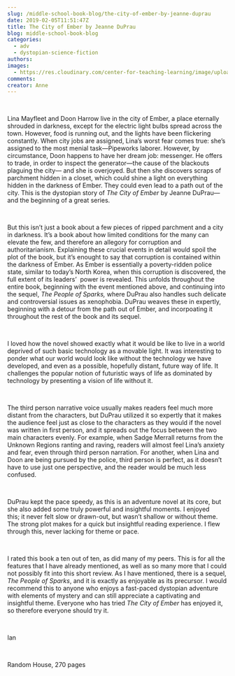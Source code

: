 ```yaml
---
slug: /middle-school-book-blog/the-city-of-ember-by-jeanne-duprau
date: 2019-02-05T11:51:47Z
title: The City of Ember by Jeanne DuPrau
blog: middle-school-book-blog
categories:
  - adv
  - dystopian-science-fiction
authors:
images:
  - https://res.cloudinary.com/center-for-teaching-learning/image/upload/v1637512945/Ember.jpg.jpg
comments:
creator: Anne
---
```


<div class="wp-block-image"><figure class="alignleft"/></div>
<!-- /wp:image --><br /><!-- wp:paragraph -->
<p>Lina Mayfleet and Doon
Harrow live in the city of Ember, a place eternally shrouded in darkness,
except for the electric light bulbs spread across the town. However, food is
running out, and the lights have been flickering constantly. When city jobs are
assigned, Lina’s worst fear comes true: she’s assigned to the most menial
task—Pipeworks laborer. However, by circumstance, Doon happens to have her
dream job: messenger. He offers to trade, in order to inspect the generator—the
cause of the blackouts plaguing the city— and she is overjoyed. But then she
discovers scraps of parchment hidden in a closet, which could shine a light on
everything hidden in the darkness of Ember. They could even lead to a path out
of the city. This is the dystopian story of <em>The City of Ember </em>by Jeanne DuPrau—and
the beginning of a great series.</p>
<!-- /wp:paragraph --><br /><!-- wp:paragraph -->
<p>But this isn’t just a book
about a few pieces of ripped parchment and a city in darkness. It’s a book
about how limited conditions for the many can elevate the few, and therefore an
allegory for corruption and authoritarianism. Explaining these crucial events
in detail would spoil the plot of the book, but it’s enought to say that
corruption is contained within the darkness of Ember. As Ember is essentially a
poverty-ridden police state, similar to today’s North Korea, when this
corruption is discovered, the full extent of its leaders’  power is
revealed. This unfolds throughout the entire book, beginning with the event
mentioned above, and continuing into the sequel, <em>The People of Sparks, </em>where
DuPrau also handles such delicate and controversial issues as xenophobia.
DuPrau weaves these in expertly, beginning with a detour from the path out of
Ember, and incorpoating it throughout the rest of the book and its sequel. </p>
<!-- /wp:paragraph --><br /><!-- wp:paragraph -->
<p>I loved how the novel
showed exactly what it would be like to live in a world deprived of such basic
technology as a movable light. It was interesting to ponder what our world
would look like without the technology we have developed, and even as a
possible, hopefully distant, future way of life. It challenges the popular
notion of futuristic ways of life as dominated by technology by presenting a
vision of life without it. </p>
<!-- /wp:paragraph --><br /><!-- wp:paragraph -->
<p>The third person narrative
voice usually makes readers feel much more distant from the characters, but
DuPrau utilized it so expertly that it makes the audience feel just as close to
the characters as they would if the novel was written in first person, and it
spreads out the focus between the two main characters evenly. For example, when
Sadge Merrall returns from the Unknown Regions ranting and raving, readers will
almost feel Lina’s anxiety and fear, even through third person narration. For
another, when Lina and Doon are being pursued by the police, third person is
perfect, as it doesn’t have to use just one perspective, and the reader would
be much less confused. </p>
<!-- /wp:paragraph --><br /><!-- wp:paragraph -->
<p>DuPrau kept the pace
speedy, as this is an adventure novel at its core, but she also added some
truly powerful and insightful moments. I enjoyed this; it never felt slow
or drawn-out, but wasn’t shallow or without theme. The strong plot makes for a
quick but insightful reading experience. I flew through this, never lacking for
theme or pace. </p>
<!-- /wp:paragraph --><br /><!-- wp:paragraph -->
<p>I rated this book a ten out
of ten, as did many of my peers. This is for all the features that I have
already mentioned, as well as so many more that I could not possibly fit into
this short review. As I have mentioned, there is a sequel, <em>The People of
Sparks</em>, and it is exactly as enjoyable as its precursor. I would recommend
this to anyone who enjoys a fast-paced dystopian adventure with elements of
mystery and can still appreciate a captivating and insightful theme. Everyone
who has tried <em>The City of Ember</em> has enjoyed it, so therefore everyone
should try it.</p>
<!-- /wp:paragraph --><br /><!-- wp:paragraph -->
<p>Ian</p>
<!-- /wp:paragraph --><br /><!-- wp:paragraph -->
<p>Random House, 270 pages</p>
<!-- /wp:paragraph -->
